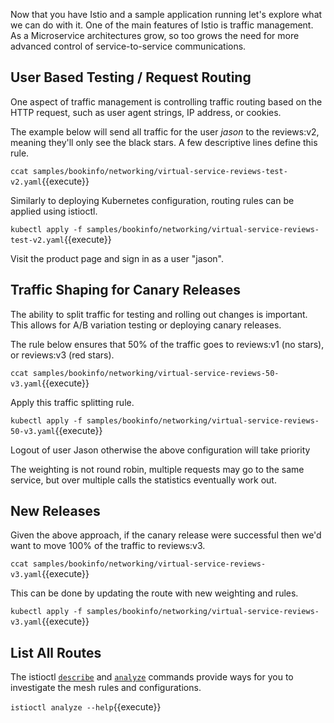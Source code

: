 Now that you have Istio and a sample application running let's explore what we can do with it. One of the main features of Istio is traffic management. As a Microservice architectures grow, so too grows the need for more advanced control of service-to-service communications.

## User Based Testing / Request Routing

One aspect of traffic management is controlling traffic routing based on the HTTP request, such as user agent strings, IP address, or cookies.

The example below will send all traffic for the user _jason_ to the reviews:v2, meaning they'll only see the black stars. A few descriptive lines define this rule.

`ccat samples/bookinfo/networking/virtual-service-reviews-test-v2.yaml`{{execute}}

Similarly to deploying Kubernetes configuration, routing rules can be applied using istioctl.

`kubectl apply -f samples/bookinfo/networking/virtual-service-reviews-test-v2.yaml`{{execute}}

Visit the product page and sign in as a user "jason".

## Traffic Shaping for Canary Releases

The ability to split traffic for testing and rolling out changes is important. This allows for A/B variation testing or deploying canary releases.

The rule below ensures that 50% of the traffic goes to reviews:v1 (no stars), or reviews:v3 (red stars).

`ccat samples/bookinfo/networking/virtual-service-reviews-50-v3.yaml`{{execute}}

Apply this traffic splitting rule.

`kubectl apply -f samples/bookinfo/networking/virtual-service-reviews-50-v3.yaml`{{execute}}

Logout of user Jason otherwise the above configuration will take priority

The weighting is not round robin, multiple requests may go to the same service, but over multiple calls the statistics eventually work out.

## New Releases

Given the above approach, if the canary release were successful then we'd want to move 100% of the traffic to reviews:v3.

`ccat samples/bookinfo/networking/virtual-service-reviews-v3.yaml`{{execute}}

This can be done by updating the route with new weighting and rules.

`kubectl apply -f samples/bookinfo/networking/virtual-service-reviews-v3.yaml`{{execute}}

## List All Routes

The istioctl [`describe`](https://istio.io/latest/docs/ops/diagnostic-tools/istioctl-describe/) and [`analyze`](https://istio.io/latest/docs/ops/diagnostic-tools/istioctl-analyze/) commands provide ways for you to investigate the mesh rules and configurations.

`istioctl analyze --help`{{execute}}
